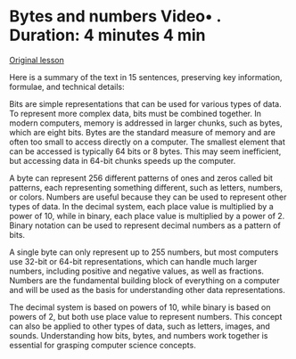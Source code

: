 # Bytes and numbers Video• . Duration: 4 minutes 4 min

[Original lesson](https://www.coursera.org/learn/uol-how-computers-work/lecture/a5WKD/bytes-and-numbers)

Here is a summary of the text in 15 sentences, preserving key information, formulae, and technical details:

Bits are simple representations that can be used for various types of data. To represent more complex data, bits must be combined together. In modern computers, memory is addressed in larger chunks, such as bytes, which are eight bits. Bytes are the standard measure of memory and are often too small to access directly on a computer. The smallest element that can be accessed is typically 64 bits or 8 bytes. This may seem inefficient, but accessing data in 64-bit chunks speeds up the computer.

A byte can represent 256 different patterns of ones and zeros called bit patterns, each representing something different, such as letters, numbers, or colors. Numbers are useful because they can be used to represent other types of data. In the decimal system, each place value is multiplied by a power of 10, while in binary, each place value is multiplied by a power of 2. Binary notation can be used to represent decimal numbers as a pattern of bits.

A single byte can only represent up to 255 numbers, but most computers use 32-bit or 64-bit representations, which can handle much larger numbers, including positive and negative values, as well as fractions. Numbers are the fundamental building block of everything on a computer and will be used as the basis for understanding other data representations.

The decimal system is based on powers of 10, while binary is based on powers of 2, but both use place value to represent numbers. This concept can also be applied to other types of data, such as letters, images, and sounds. Understanding how bits, bytes, and numbers work together is essential for grasping computer science concepts.

